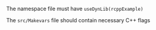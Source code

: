 The namespace file must have
```useDynLib(rcppExample)```

The `src/Makevars` file should contain necessary C++ flags